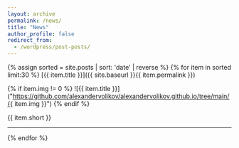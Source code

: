 ```yaml
---
layout: archive
permalink: /news/
title: "News"
author_profile: false
redirect_from:
  - /wordpress/post-posts/
---
```


{% assign sorted = site.posts | sort: 'date' | reverse %}
{% for item in sorted limit:30 %}
  [{{ item.title }}]({{ site.baseurl }}{{ item.permalink }})

  {% if item.img != 0 %}
    ![{{ item.title }}]("https://github.com/alexandervolikov/alexandervolikov.github.io/tree/main/{{ item.img }}")
  {% endif %}

  {{ item.short }}
  <hr>
{% endfor %}